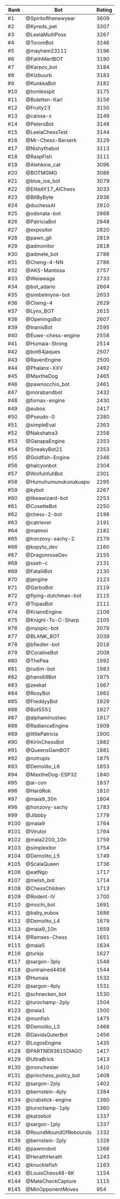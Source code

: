 Rank|Bot|Rating
---|---|---
#1|@Spiritofthenewyear|3609
#2|@Kyreds_pet|3307
#3|@LeelaMultiPoss|3267
#4|@ToromBot|3246
#5|@mayhem23111|3196
#6|@FatihMertBOT|3190
#7|@Karpov_bot|3184
#8|@Kizbuurb|3183
#9|@KunkkaBot|3182
#10|@tomlesspit|3175
#11|@Buletten-Karl|3156
#12|@Fruity23|3150
#13|@caissa-x|3149
#14|@PetersBot|3148
#15|@LeelaChessTest|3144
#16|@Mr-Chess-Berserk|3129
#17|@Nishythebot|3113
#18|@RaspFish|3111
#19|@Alehkine_cat|3096
#20|@BOTMGMG|3086
#21|@blue_ice_bot|3079
#22|@EliteAY17_AIChess|3033
#23|@BitByByte|2936
#24|@duchessAI|2910
#25|@odonata-bot|2868
#26|@PatriciaBot|2848
#27|@expositor|2820
#28|@pawn_git|2819
#29|@admonitor|2818
#30|@admete_bot|2786
#31|@Cheng-4-NN|2786
#32|@AKS-Mantissa|2757
#33|@Weiawaga|2733
#34|@bot_adario|2664
#35|@simbelmyne-bot|2653
#36|@Cheng-4|2629
#37|@Lynx_BOT|2615
#38|@OpeningsBot|2607
#39|@InanisBot|2595
#40|@Euwe-chess-engine|2558
#41|@Humaia-Strong|2514
#42|@bot64jaques|2507
#43|@RavenEngine|2500
#44|@Phalanx-XXV|2492
#45|@MaxtheDog|2465
#46|@pawnocchio_bot|2461
#47|@morabandbot|2432
#48|@fornax-engine|2430
#49|@eubos|2417
#50|@Pseudo-0|2380
#51|@simpleEval|2363
#52|@Nakshatra3|2358
#53|@GanapaEngine|2353
#54|@SneakyBot21|2353
#55|@Goldfish-Engine|2346
#56|@halcyonbot|2304
#57|@WolfuhfuhBot|2301
#58|@Humuhumunukunukuapu|2295
#59|@kybot|2267
#60|@likeawizard-bot|2253
#61|@CosetteBot|2250
#62|@chess-2-bot|2198
#63|@catriever|2191
#64|@matmoi|2182
#65|@honzovy-sachy-2|2179
#66|@kopyto_dev|2160
#67|@DragonroseDev|2155
#68|@sseh-c|2131
#69|@FataliiBot|2130
#70|@jangine|2123
#71|@GarboBot|2119
#72|@flying-dutchman-bot|2115
#73|@TopasBot|2111
#74|@KriannEngine|2106
#75|@Knight-To-C-Sharp|2105
#76|@myopic-bot|2079
#77|@BLANK_BOT|2039
#78|@bfiedler-bot|2016
#79|@CoralineBot|2008
#80|@ThePea|1992
#81|@rudim-bot|1983
#82|@hans68Bot|1975
#83|@zeekat|1967
#84|@RosyBot|1962
#85|@FreddyyBot|1929
#86|@Bot5551|1927
#87|@alphaminustwo|1917
#88|@RadianceEngine|1909
#89|@littlePatricia|1900
#90|@KirinChessBot|1882
#91|@QueensGamBOT|1881
#92|@notropis|1875
#93|@Demolito_L6|1853
#94|@MaxtheDog-ESP32|1840
#95|@ai-con|1837
#96|@HardRok|1810
#97|@maia9_30n|1804
#98|@honzovy-sachy|1783
#99|@Jibbby|1779
#100|@maia9|1764
#101|@Virutor|1764
#102|@maia2200_10n|1759
#103|@simplexitor|1754
#104|@Demolito_L5|1749
#105|@ScalaQueen|1736
#106|@eatNgo|1717
#107|@melsh_bot|1714
#108|@ChessChildren|1713
#109|@Rodent-IV|1700
#110|@mochi_bot|1691
#111|@baby_eubos|1686
#112|@Demolito_L4|1679
#113|@maia9_10n|1659
#114|@Ramses-Chess|1651
#115|@maia5|1634
#116|@turkjs|1627
#117|@sargon-3ply|1548
#118|@untrained4406|1544
#119|@Humaia|1532
#120|@sargon-4ply|1531
#121|@schnecken_bot|1530
#122|@turochamp-2ply|1504
#123|@maia1|1500
#124|@munfish|1475
#125|@Demolito_L3|1469
#126|@DavidsGuterBot|1456
#127|@LogosEngine|1435
#128|@PARTNER3615DIAGO|1417
#129|@UltraBrick|1413
#130|@monchester|1410
#131|@princhess_policy_bot|1408
#132|@sargon-2ply|1402
#133|@bernstein-4ply|1384
#134|@crabstick-engine|1360
#135|@turochamp-1ply|1360
#136|@katzebot|1337
#137|@sargon-1ply|1337
#138|@RoundMoundOfRebounds|1332
#139|@bernstein-2ply|1328
#140|@pawnrobot|1266
#141|@HerathHerath|1243
#142|@knucklefish|1163
#143|@LouisChess48-6K|1154
#144|@MateCheckCapture|1115
#145|@MinOpponentMoves|954
